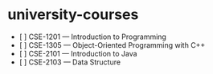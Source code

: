 # university-courses

- \[ ] CSE-1201 — Introduction to Programming
- \[ ] CSE-1305 — Object-Oriented Programming with C++
- \[ ] CSE-2101 — Introduction to Java
- \[ ] CSE-2103 — Data Structure
